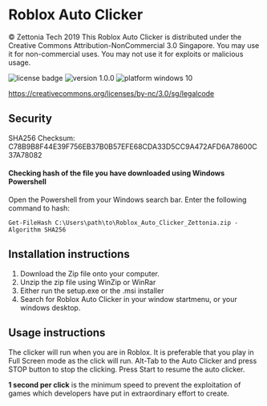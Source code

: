 # Roblox Auto Clicker
© Zettonia Tech 2019
This Roblox Auto Clicker is distributed under the Creative Commons Attribution-NonCommercial 3.0 Singapore.
You may use it for non-commercial uses.
You may not use it for exploits or malicious usage.

<img src="https://img.shields.io/badge/License-Attribution--NonCommercial%203.0%20Singapore-brightgreen" alt="license badge"> <img src="https://img.shields.io/badge/version-1.0.0-green" alt="version 1.0.0"> <img src="https://img.shields.io/badge/platform-windows10-blue" alt="platform windows 10">

https://creativecommons.org/licenses/by-nc/3.0/sg/legalcode

## Security
SHA256 Checksum: C78B9B8F44E39F756EB37B0B57EFE68CDA33D5CC9A472AFD6A78600C37A78082
#### Checking hash of the file you have downloaded using Windows Powershell
Open the Powershell from your Windows search bar.
Enter the following command to hash:

```Get-FileHash C:\Users\path\to\Roblox_Auto_Clicker_Zettonia.zip -Algorithm SHA256```

## Installation instructions
1. Download the Zip file onto your computer.
2. Unzip the zip file using WinZip or WinRar
3. Either run the setup.exe or the .msi installer
4. Search for Roblox Auto Clicker in your window startmenu, or your windows desktop.

## Usage instructions
The clicker will run when you are in Roblox. It is preferable that you play in Full Screen mode as the click will run.
Alt-Tab to the Auto Clicker and press STOP button to stop the clicking.
Press Start to resume the auto clicker.

**1 second per click** is the minimum speed to prevent the exploitation of games which developers have put in extraordinary effort to create.
